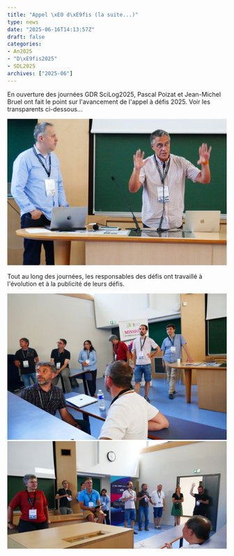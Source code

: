 ```yaml
---
title: "Appel \xE0 d\xE9fis (la suite...)"
type: news
date: "2025-06-16T14:13:57Z"
draft: false
categories:
- An2025
- "D\xE9fis2025"
- SDL2025
archives: ["2025-06"]
---
```


En ouverture des journées GDR SciLog2025, Pascal Poizat et Jean-Michel Bruel ont fait le point sur l'avancement de l'appel à défis 2025. Voir les transparents ci-dessous...

<img src="/assets/jpg/GPL25_AppelDefis1.jpg" alt="GPL25_AppelDefis1"/>

<object data="/assets/pdf/GdRGPL2025-defis-1.pdf" type="application/pdf" class="content" height="600px" width="100%"></object>


Tout au long des journées, les responsables des défis ont travaillé à l'évolution et à la publicité de leurs défis.

<img src="/assets/jpg/GPL25_Defis3.jpg" alt="GPL25_Defis3"/> 
<img src="/assets/jpg/GPL25_Defis2.jpg" alt="GPL25_Defis2"/>